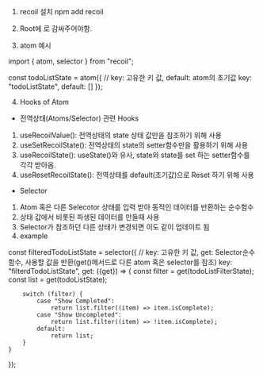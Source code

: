 1. recoil 설치
   npm add recoil

2. Root에 <RecoilRoot> 로 감싸주어야함.

3. atom 예시

import { atom, selector } from "recoil";

const todoListState = atom({
    // key: 고유한 키 값, default: atom의 초기값
    key: "todoListState",
    default: []
});

4. Hooks of Atom
- 전역상태(Atoms/Selector) 관련 Hooks
1. useRecoilValue(): 전역상태의 state 상태 값만을 참조하기 위해 사용
2. useSetRecoilState(): 전역상태의 state의 setter함수만을 활용하기 위해 사용
3. useRecoilState(): useState()와 유사, state와 state를 set 하는 setter함수를 각각 받아옴.
4. useResetRecoilState(): 전역상태를 default(초기값)으로 Reset 하기 위해 사용
- Selector
1. Atom 혹은 다른 Selecotor 상태를 입력 받아 동적인 데이터를 반환하는 순수함수
2. 상태 값에서 비롯된 파생된 데이터를 만들때 사용
3. Selector가 참조하던 다른 상태가 변경되면 이도 같이 업데이트 됨
4. example

const filteredTodoListState = selector({
    // key: 고유한 키 값, get: Selector순수함수, 사용할 값을 반환(get()메서드로 다른 atom 혹은 selector를 참조)
    key: "filterdTodoListState",
    get: ({get}) => {
        const filter = get(todoListFilterState);
        const list = get(todoListState);

        switch (filter) {
            case "Show Completed":
                return list.filter((item) => item.isComplete);
            case "Show Uncompleted":
                return list.filter((item) => !item.isComplete);
            default:
                return list;
        }
    }

});
